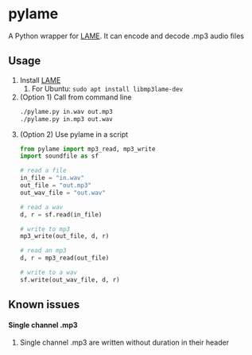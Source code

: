 # pylame
A Python wrapper for [LAME](https://lame.sourceforge.io/). It can encode and decode .mp3 audio files

## Usage
1. Install [LAME](https://lame.sourceforge.io/)
    1. For Ubuntu: `sudo apt install libmp3lame-dev`
1. (Option 1) Call from command line
    ```bash
    ./pylame.py in.wav out.mp3
    ./pylame.py in.mp3 out.wav
    ```
2. (Option 2) Use pylame in a script
    ```python
    from pylame import mp3_read, mp3_write
    import soundfile as sf

    # read a file
    in_file = "in.wav"
    out_file = "out.mp3"
    out_wav_file = "out.wav"

    # read a wav
    d, r = sf.read(in_file)

    # write to mp3
    mp3_write(out_file, d, r)

    # read an mp3
    d, r = mp3_read(out_file)

    # write to a wav
    sf.write(out_wav_file, d, r)
    ```

## Known issues
#### Single channel .mp3
1. Single channel .mp3 are written without duration in their header
